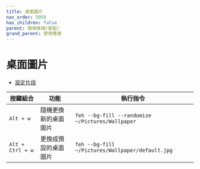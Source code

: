 ```yaml
---
title: 桌面圖片
nav_order: 5050
has_children: false
parent: 使用情境(客製)
grand_parent: 使用情境
---
```



# 桌面圖片

* [設定片段](https://github.com/samwhelp/note-about-i3wm/blob/gh-pages/_demo/config/i3wm-config/main/config/i3/gen/i3wm-gen-rc/Section/Subject/Wallpaper/Keybind/Base.conf)

| 按鍵組合         | 功能                 | 執行指令                                         |
| ---------------- | -------------------- | ------------------------------------------------ |
| `Alt + w`        | 隨機更換新的桌面圖片 | `feh --bg-fill --randomize ~/Pictures/Wallpaper` |
| `Alt + Ctrl + w` | 更換成預設的桌面圖片 | `feh --bg-fill ~/Pictures/Wallpaper/default.jpg` |
